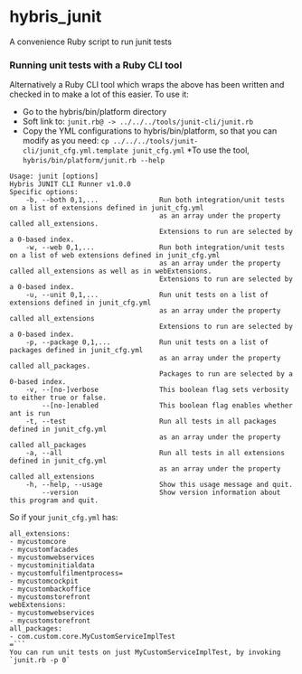 # hybris_junit

A convenience Ruby script to run junit tests 

### Running unit tests with a Ruby CLI tool

Alternatively a Ruby CLI tool which wraps the above has been written and checked in to make a lot of this easier. To use it:
* Go to the hybris/bin/platform directory
* Soft link to: `junit.rb@ -> ../../../tools/junit-cli/junit.rb`
* Copy the YML configurations to hybris/bin/platform, so that you can modify as you need: `cp ../../../tools/junit-cli/junit_cfg.yml.template junit_cfg.yml`
*To use the tool, `hybris/bin/platform/junit.rb --help`
```
Usage: junit [options]
Hybris JUNIT CLI Runner v1.0.0
Specific options:
    -b, --both 0,1,...               Run both integration/unit tests on a list of extensions defined in junit_cfg.yml
                                     as an array under the property called all_extensions.
                                     Extensions to run are selected by a 0-based index.
    -w, --web 0,1,...                Run both integration/unit tests on a list of web extensions defined in junit_cfg.yml
                                     as an array under the property called all_extensions as well as in webExtensions.
                                     Extensions to run are selected by a 0-based index.
    -u, --unit 0,1,...               Run unit tests on a list of extensions defined in junit_cfg.yml
                                     as an array under the property called all_extensions
                                     Extensions to run are selected by a 0-based index.
    -p, --package 0,1,...            Run unit tests on a list of packages defined in junit_cfg.yml
                                     as an array under the property called all_packages.
                                     Packages to run are selected by a 0-based index.
    -v, --[no-]verbose               This boolean flag sets verbosity to either true or false.
        --[no-]enabled               This boolean flag enables whether ant is run
    -t, --test                       Run all tests in all packages defined in junit_cfg.yml
                                     as an array under the property called all_packages
    -a, --all                        Run all tests in all extensions defined in junit_cfg.yml
                                     as an array under the property called all_extensions
    -h, --help, --usage              Show this usage message and quit.
        --version                    Show version information about this program and quit.
```
So if your `junit_cfg.yml` has:
```
all_extensions:
- mycustomcore
- mycustomfacades
- mycustomwebservices
- mycustominitialdata
- mycustomfulfilmentprocess=
- mycustomcockpit
- mycustombackoffice
- mycustomstorefront
webExtensions:
- mycustomwebservices
- mycustomstorefront
all_packages:
- com.custom.core.MyCustomServiceImplTest
=```
You can run unit tests on just MyCustomServiceImplTest, by invoking `junit.rb -p 0`